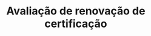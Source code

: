 --- 
layout: CertificationRenewalAssessment 
page_type: learn
page_kind: certificationRenewalAssessment
title: Avaliação de renovação de certificação
description: Avaliação de renovação de certificação
--- 
